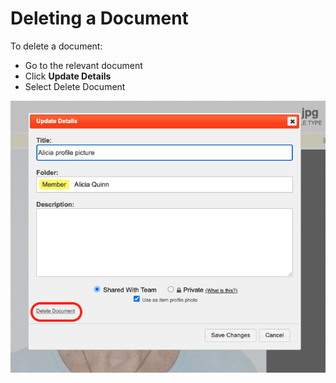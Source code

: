 # Deleting a Document

To delete a document: 

* Go to the relevant document
* Click **Update Details**
* Select Delete Document

![](../../.gitbook/assets/delete-document.png)



